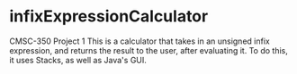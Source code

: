 # infixExpressionCalculator
CMSC-350 Project 1
This is a calculator that takes in an unsigned infix expression, and returns the result to the user, after evaluating it. To do this, it uses Stacks, as well as Java's GUI. 

